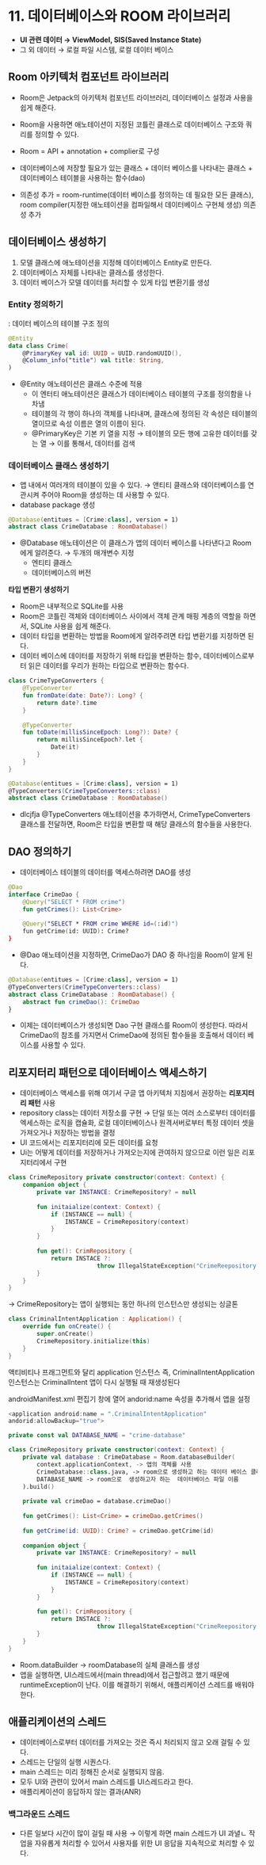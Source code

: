# 11. 데이터베이스와 ROOM 라이브러리

- **UI 관련 데이터 → ViewModel, SIS(Saved Instance State)**
- 그 외 데이터 → 로컬 파일 시스템, 로컬 데이터 베이스

## Room 아키텍처 컴포넌트 라이브러리

- Room은 Jetpack의 아키텍처 컴포넌트 라이브러리, 데이터베이스 설정과 사용을 쉽게 해준다.
- Room을 사용하면 애노테이션이 지정된 코틀린 클래스로 데이터베이스 구조와 쿼리를 정의할 수 있다.

- Room =  API + annotation + complier로 구성
- 데이터베이스에 저장할 필요가 있는 클래스 + 데이터 베이스를 나타내는 클래스 + 데이터베이스 테이블을 사용하는 함수(dao)

- 의존성 추가 = room-runtime(데이터 베이스를 정의하는 데 필요한 모든 클래스), room compiler(지정한 애노테이션을 컴파일해서 데이터베이스 구현체 생성) 의존성 추가

## 데이터베이스 생성하기

1. 모델 클래스에 애노테이션을 지정해 데이터베이스 Entity로 만든다.
2. 데이터베이스 자체를 나타내는 클래스를 생성한다.
3. 데이터 베이스가 모델 데이터를 처리할 수 있게 타입 변환기를 생성

### Entity 정의하기

: 데이터 베이스의  테이블 구조 정의

```kotlin
@Entity
data class Crime(
	@PrimaryKey val id: UUID = UUID.randomUUID(),
	@Column_info("title") val title: String,
)
```

- @Entity 애노테이션은 클래스 수준에 적용
    - 이 엔터티 애노테이션은 클래스가 데이터베이스 테이블의 구조를 정의함을 나차냄
    - 테이블의 각 행이 하나의 객체를 나타내며, 클래스에 정의된 각 속성은 테이블의 열이므로 속성 이름은 열의 이름이 된다.
    - @PrimaryKey은 기본 키 열을 지정 → 테이블의 모든  행에 고유한 데이터를 갖는 열 → 이를 통해서, 데이터를 검색

### 데이터베이스 클래스 생성하기

- 앱 내에서 여러개의 테이블이 있을 수 있다. → 앤티티 클래스와 데이터베이스를 연관시켜 주어야 Room을 생성하는 데 사용할 수 있다.
- database package 생성

```kotlin
@Database(entitues = [Crime:class], version = 1)
abstract class CrimeDatabase : RoomDatabase()
```

- @Database 애노테이션은 이 클래스가 앱의 데이터 베이스를 나타낸다고 Room에게 알려준다. → 두개의 매개변수 지정
    - 엔티티 클래스
    - 데이터베이스의 버전

**타입 변환기 생성하기**

- Room은 내부적으로 SQLite를 사용
- Room은 코틀린 객체와 데이터베이스 사이에서 객체 관계 매핑 계층의 역할을 하면서, SQLite 사용을 쉽게 해준다.
- 데이터 타입을 변환하는 방법을 Room에게 알려주려면 타입 변환기를 지정하면 된다.
- 데이터 베이스에 데이터를 저장하기 위해 타입을 변환하는 함수, 데이터베이스로부터 읽은 데이터를 우리가 원하는 타입으로 변환하는 함수다.

```kotlin
class CrimeTypeConverters {
	@TypeConverter
	fun fromDate(date: Date?): Long? {
		return date?.time
	}
	
	@TypeConverter
	fun toDate(millisSinceEpoch: Long?): Date? {
		return millisSinceEpoch?.let {
			Date(it)
		}
	}
}
```

```kotlin
@Database(entitues = [Crime:class], version = 1)
@TypeConverters(CrimeTypeConverters::class)
abstract class CrimeDatabase : RoomDatabase()
```

- dlcjfja @TypeConverters 애노테이션을 추가하면서, CrimeTypeConverters 클래스를 전달하면, Room은 타입을 변환할 때 해당 클래스의 함수들을 사용한다.

## DAO 정의하기

- 데이터베이스 테이블의 데이터를 액세스하려면 DAO를 생성

```kotlin
@Dao
interface CrimeDao {
	@Query("SELECT * FROM crime")
	fun getCrimes(): List<Crime>
	
	@Query("SELECT * FROM crime WHERE id=(:id)")
	fun getCrime(id: UUID): Crime?
}
```

- @Dao 애노테이션을 지정하면, CrimeDao가 DAO 중 하나임을 Room이 알게 된다.

```kotlin
@Database(entitues = [Crime:class], version = 1)
@TypeConverters(CrimeTypeConverters::class)
abstract class CrimeDatabase : RoomDatabase() {
	abstract fun crimeDao(): CrimeDao
}
```

- 이제는 데이터베이스가 생성되면 Dao 구현 클래스를 Room이 생성한다. 따라서 CrimeDao의 참조를 가지면서 CrimeDao에 정의된 함수들을 호출해서 데이터 베이스를 사용할 수 있다.

## 리포지터리 패턴으로 데이터베이스 액세스하기

- 데이터베이스 액세스를 위해 여기서 구글 앱 아키텍처 지침에서 권장하는 **리포지터리 패턴** 사용
- repository class는 데이터 저장소를 구현 → 단일 또는 여러 소스로부터 데이터를 엑세스하는 로직을 캡슐화, 로컬 데이터베이스나 원격서버로부터 특정 데이터  셋을 가져오거나 저장하는 방법을 결정
- UI 코드에서는 리포지터리에 모든 데이터를  요청
- Ui는 어떻게 데이터를 저장하거나 가져오는지에 관여하지 않으므로 이런 일은 리포지터리에서 구현

```kotlin
class CrimeRepository private constructor(context: Context) {
	companion object {
		private var INSTANCE: CrimeRepository? = null
		
		fun initaialize(context: Context) {
			if (INSTANCE == null) {
				INSTANCE = CrimeRepository(context)
			}
		}
		
		fun get(): CrimRepository {
			return INSTACE ?:
						 throw IllegalStateException("CrimeReepository must be initalized")
		}
	}
}
```

→ CrimeRepository는 앱이 실행되는 동안 하나의 인스턴스만 생성되는 싱글톤

```kotlin
class CriminalIntentApplication : Application() {
	override fun onCreate() {
		super.onCreate()
		CrimeRepository.initialize(this)
	}
}
```

액티비티나 프래그먼트와 달리 application 인스턴스 즉, CriminalIntentApplication 인스턴스는 CriminalIntent 앱이 다시 실행될 때 재생성된다

androidManifest.xml 편집기 창에 열어 andorid:name 속성을 추가해서 앱을 설정 

```kotlin
<application android:name = ".CriminalIntentApplication"
andorid:allowBackup="true">
```

```kotlin
private const val DATABASE_NAME = "crime-database"

class CrimeRepository private constructor(context: Context) {
	private val database : CrimeDatabase = Room.databaseBuilder(
		context.applicationContext, -> 앱의 객체를 사용
		CrimeDatabase::class.java, -> room으로 생성하고 하는 데이터 베이스 클래스
		DATABASE_NAME -> room으로  생성하고자 하는  데이터베이스 파일 이름
	).build()
	
	private val crimeDao = database.crimeDao()
	
	fun getCrimes(): List<Crime> = crimeDao.getCrimes()
	
	fun getCrime(id: UUID): Crime? = crimeDao.getCrime(id)
	
	companion object {
		private var INSTANCE: CrimeRepository? = null
		
		fun initaialize(context: Context) {
			if (INSTANCE == null) {
				INSTANCE = CrimeRepository(context)
			}
		}
		
		fun get(): CrimRepository {
			return INSTACE ?:
						 throw IllegalStateException("CrimeReepository must be initalized")
		}
	}
}
```

- Room.dataBuilder → roomDatabase의 실체 클래스를 생성
- 앱을 실행하면, UI스레드에서(main thread)에서 접근할려고 했기 때문에 runtimeException이 난다. 이를 해결하기 위해서, 애플리케이션 스레드를 배워야 한다.

## 애플리케이션의 스레드

- 데이터베이스로부터 데이터를 가져오는 것은 즉시 처리되지 않고 오래 걸릴 수 있다.
- 스레드는 단일의 실행 시퀀스다.
- main 스레드는 미리 정해진 순서로 실행되지 않음.
- 모두  UI와 관련이  있어서 main 스레드를 UI스레드라고 한다.
- 애플리케이션이 응답하지 않는 결과(ANR)

### 백그라운드 스레드

- 다른 일보다 시간이 많이 걸릴 때 사용 → 이렇게 하면 main 스레드가 UI 과녈ㄴ 작업을 자유롭게 처리할 수 있어서 사용자를 위한 UI 응답을 지속적으로 처리할 수  있다.